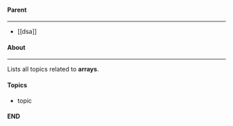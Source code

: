 #### Parent
- - -
- [[dsa]]

#### About
---
Lists all topics related to **arrays**.

#### Topics
- topic

#### END



